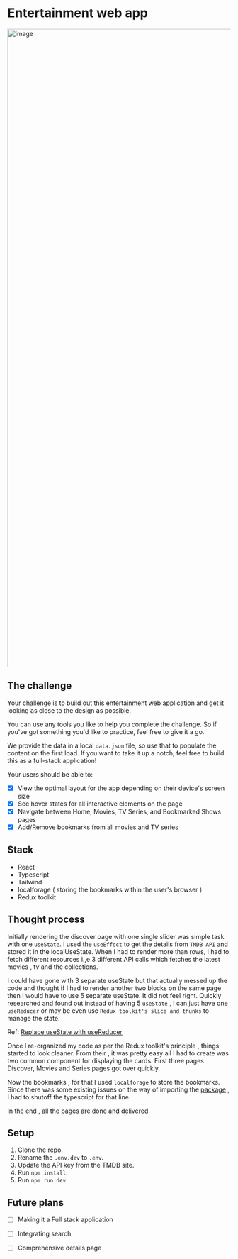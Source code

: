 #  Entertainment web app

<img width="1440" alt="image" src="https://github.com/skarthikeyan96/entertainment-web/assets/23126394/98d0f45e-be40-46f0-b4cf-6d645d0a0e2b">

## The challenge

Your challenge is to build out this entertainment web application and get it looking as close to the design as possible.

You can use any tools you like to help you complete the challenge. So if you've got something you'd like to practice, feel free to give it a go.

We provide the data in a local `data.json` file, so use that to populate the content on the first load. If you want to take it up a notch, feel free to build this as a full-stack application!

Your users should be able to:

- [x] View the optimal layout for the app depending on their device's screen size
- [x] See hover states for all interactive elements on the page
- [x] Navigate between Home, Movies, TV Series, and Bookmarked Shows pages
- [x] Add/Remove bookmarks from all movies and TV series

## Stack

- React
- Typescript
- Tailwind
- localforage ( storing the bookmarks within the user's browser )
- Redux toolkit

## Thought process

Initially rendering the discover page with one single slider was simple task with one `useState`. I used the `useEffect` to get the details from `TMDB API` and stored it in the localUseState. When I had to render more than rows, I had to fetch different resources i.,e 3 different API calls which fetches the latest movies , tv and the collections.

I could have gone with 3 separate useState but that actually messed up the code and thought if I had to render another two blocks on the same page then I would have to use 5 separate useState. It did not feel right. Quickly researched and found out instead of having 5 `useState` , I can just have one `useReducer` or may be even use `Redux toolkit's slice and thunks` to manage the state.

Ref: [Replace useState with useReducer](https://levelup.gitconnected.com/why-and-how-to-replace-usestate-with-usereducer-eaaf1d12e02a)

Once I re-organized my code as per the Redux toolkit's principle , things started to look cleaner. From their , it was pretty easy all I had to create was two common component for displaying the cards. First three pages Discover, Movies and Series pages got over quickly.

Now the bookmarks , for that I used `localforage` to store the bookmarks. Since there was some existing issues on the way of importing the [package](https://github.com/localForage/localForage/issues/976) , I had to shutoff the typescript for that line.

In the end , all the pages are done and delivered.

## Setup 

1. Clone the repo.
2. Rename the `.env.dev` to `.env`.
3. Update the API key from the TMDB site.
4. Run `npm install`.
5. Run `npm run dev`.

## Future plans

- [ ] Making it a Full stack application
- [ ] Integrating search
- [ ] Comprehensive details page



